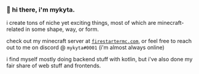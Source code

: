 ### 🍕 hi there, i'm mykyta.
i create tons of niche yet exciting things, most of which are minecraft-related in some shape, way, or form.

check out my minecraft server at [`firestartermc.com`](https://firestartermc.com), or feel free to reach out to me on discord @ `mykyta#0001` (i'm almost always online)

i find myself mostly doing backend stuff with kotlin, but i've also done my fair share of web stuff and frontends.
